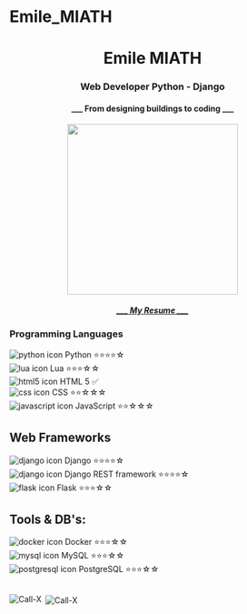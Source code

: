 # Emile_MIATH


<h1 align="center">Emile MIATH</h1>
<h3 align="center">Web Developer Python - Django</h3>
<h4 align="center">___ From designing buildings to coding ___</h4>
<p align="center"><img src="https://media.giphy.com/media/tq5iJ4XZ9Bs2LWDVs5/giphy.gif" width="300" /></p>
<h5 align="center"><a href="https://call-x.github.io/Resume/">___ My Resume ___</a> </h5>


### Programming Languages
![python icon](https://img.icons8.com/color/48/000000/python.png) Python ⭐⭐⭐⭐☆  
![lua icon](https://img.icons8.com/color/48/000000/lua-language.png) Lua ⭐⭐⭐☆☆  
![html5 icon](https://img.icons8.com/color/48/000000/html-5--v1.png) HTML 5 ✅  
![css icon](https://img.icons8.com/color/48/000000/css3.png) CSS ⭐⭐☆☆☆  
![javascript icon](https://img.icons8.com/color/48/000000/javascript--v1.png) JavaScript ⭐⭐☆☆☆  


## Web Frameworks
![django icon](https://img.icons8.com/color/48/000000/django.png) Django ⭐⭐⭐⭐☆  
![django icon](https://img.icons8.com/color/48/000000/django.png) Django REST framework ⭐⭐⭐⭐☆  
![flask icon](https://img.icons8.com/nolan/48/flask.png) Flask ⭐⭐⭐☆☆  

## Tools & DB's:
![docker icon](https://img.icons8.com/color/48/docker.png) Docker ⭐⭐⭐☆☆  
![mysql icon](https://img.icons8.com/color/48/mysql-logo.png) MySQL ⭐⭐⭐☆☆  
![postgresql icon](https://img.icons8.com/plasticine/48/postgreesql.png) PostgreSQL ⭐⭐⭐☆☆
##

<p><img align="left" src="https://github-readme-stats.vercel.app/api/top-langs?username=Call-X&show_icons=true&locale=en&layout=compact" alt="Call-X" /></p>

<p>&nbsp;<img align="center" src="https://github-readme-stats.vercel.app/api?username=Call-X&show_icons=true&locale=en" alt="Call-X" /></p>
